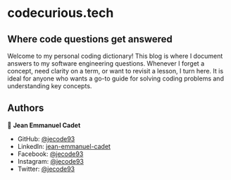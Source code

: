 # codecurious.tech

## Where code questions get answered

Welcome to my personal coding dictionary! This blog is where I document answers to my software engineering questions. Whenever I forget a concept, need clarity on a term, or want to revisit a lesson, I turn here. It is ideal for anyone who wants a go-to guide for solving coding problems and understanding key concepts.

## Authors

👤 **Jean Emmanuel Cadet**
- GitHub: [@jecode93](https://github.com/jecode93)
- LinkedIn: [jean-emmanuel-cadet](https://www.linkedin.com/in/jean-emmanuel-cadet/)
- Facebook: [@jecode93](https://www.facebook.com/jecode93)
- Instagram: [@jecode93](https://instagram.com/jecode93)
- Twitter: [@jecode93](https://twitter.com/jecode93)
